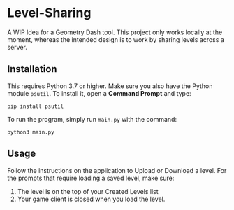 # Level-Sharing
 
A WIP Idea for a Geometry Dash tool. This project only works locally at the moment, whereas the intended design is to work by sharing
levels across a server. 

## Installation
This requires Python 3.7 or higher.
Make sure you also have the Python module `psutil`.
To install it, open a **Command Prompt** and type:
```
pip install psutil
```

To run the program, simply run `main.py` with the command:
```
python3 main.py
```

## Usage
Follow the instructions on the application to Upload or Download a level.
For the prompts that require loading a saved level, make sure:
1) The level is on the top of your Created Levels list
2) Your game client is closed when you load the level.
